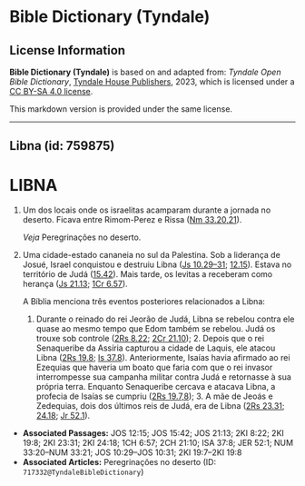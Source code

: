 # Bible Dictionary (Tyndale)

## License Information

**Bible Dictionary (Tyndale)** is based on and adapted from: _Tyndale Open Bible Dictionary_, [Tyndale House Publishers](https://tyndaleopenresources.com/), 2023, which is licensed under a [CC BY-SA 4.0 license](https://creativecommons.org/licenses/by-sa/4.0/legalcode.en).

This markdown version is provided under the same license.



--------------------------------

## Libna (id: 759875)

LIBNA
=====

1. Um dos locais onde os israelitas acamparam durante a jornada no deserto. Ficava entre Rimom\-Perez e Rissa ([Nm 33\.20,21](https://ref.ly/Num33:20-Num33:21)).

    *Veja* Peregrinações no deserto.

2. Uma cidade\-estado cananeia no sul da Palestina. Sob a liderança de Josué, Israel conquistou e destruiu Libna ([Js 10\.29–31](https://ref.ly/Josh10:29-Josh10:31); [12\.15](https://ref.ly/Josh12:15)). Estava no território de Judá ([15\.42](https://ref.ly/Josh15:42)). Mais tarde, os levitas a receberam como herança ([Js 21\.13](https://ref.ly/Josh21:13); [1Cr 6\.57](https://ref.ly/1Chr6:57)).

    A Bíblia menciona três eventos posteriores relacionados a Libna:

    1. Durante o reinado do rei Jeorão de Judá, Libna se rebelou contra ele quase ao mesmo tempo que Edom também se rebelou. Judá os trouxe sob controle ([2Rs 8\.22](https://ref.ly/2Kgs8:22); [2Cr 21\.10](https://ref.ly/2Chr21:10));
        2. Depois que o rei Senaqueribe da Assíria capturou a cidade de Laquis, ele atacou Libna ([2Rs 19\.8](https://ref.ly/2Kgs19:8); [Is 37\.8](https://ref.ly/Isa37:8)). Anteriormente, Isaías havia afirmado ao rei Ezequias que haveria um boato que faria com que o rei invasor interrompesse sua campanha militar contra Judá e retornasse à sua própria terra. Enquanto Senaqueribe cercava e atacava Libna, a profecia de Isaías se cumpriu ([2Rs 19\.7,8](https://ref.ly/2Kgs19:7-2Kgs19:8));
        3. A mãe de Jeoás e Zedequias, dois dos últimos reis de Judá, era de Libna ([2Rs 23\.31](https://ref.ly/2Kgs23:31); [24\.18](https://ref.ly/2Kgs24:18); [Jr 52\.1](https://ref.ly/Jer52:1)).

* **Associated Passages:** JOS 12:15; JOS 15:42; JOS 21:13; 2KI 8:22; 2KI 19:8; 2KI 23:31; 2KI 24:18; 1CH 6:57; 2CH 21:10; ISA 37:8; JER 52:1; NUM 33:20–NUM 33:21; JOS 10:29–JOS 10:31; 2KI 19:7–2KI 19:8
* **Associated Articles:** Peregrinações no deserto (ID: `717332@TyndaleBibleDictionary`)

